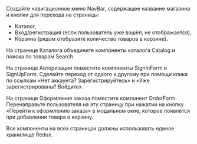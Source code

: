 Создайте навигационное меню NavBar, содержащее название магазина и кнопки для перехода на страницы:

- Каталог,
- Вход/регистрация (если пользователь уже вошёл, не отображается),
- Корзина (рядом отобразите количество товаров в корзине).

На странице Каталога объедините компоненты каталога Catalog и поиска по товарам Search

На странице Авторизации поместите компоненты SignInForm и SignUpForm. Сделайте переход от одного к другому при помощи клика по ссылкам «Нет аккаунта? Зарегистрируйтесь» и «Уже зарегистрированы? Войдите».

На странице Оформления заказа поместите компонент OrderForm. Перенаправьте пользователя на эту страницу при нажатии на кнопку «Перейти к оформлению заказа» в модальном окне, которое появлется при добавлении товара в корзину.

Все компоненты на всех страницах должны использовать единое хранилище Redux.
